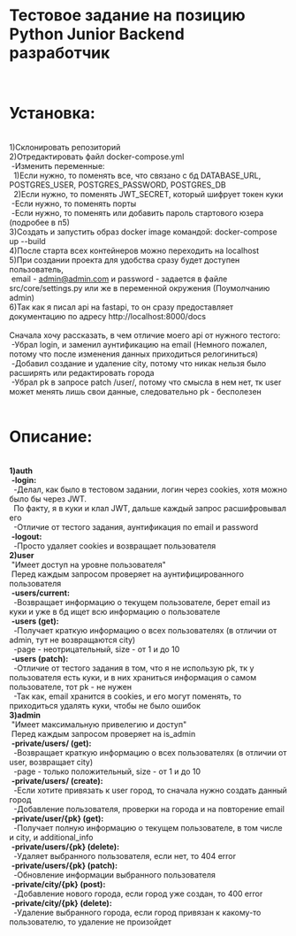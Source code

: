 <h1>Тестовое задание на позицию Python Junior Backend разработчик</h1>


<br><h1>Установка:</h1>
<br>1)Склонировать репозиторий
<br>2)Отредактировать файл docker-compose.yml
  <br>&nbsp;-Изменить переменные:
    <br>&nbsp;&nbsp;1)Если нужно, то поменять все, что связано с бд DATABASE_URL, POSTGRES_USER, POSTGRES_PASSWORD, POSTGRES_DB
    <br>&nbsp;&nbsp;2)Если нужно, то поменять JWT_SECRET, который шифрует токен куки
  <br>&nbsp;-Если нужно, то поменять порты</pre>
  <br>&nbsp;-Ecли нужно, то поменять или добавить пароль стартового юзера (подробее в п5)</pre>
<br>3)Cоздать и запустить образ docker image командой: docker-compose up --build
<br>4)После старта всех контейнеров можно переходить на localhost
<br>5)При создании проекта для удобства сразу будет доступен пользователь, 
<br>&nbsp;email - admin@admin.com и password - задается в файле src/core/settings.py или же в переменной окружения (Поумолчанию admin)
<br>6)Так как я писал api на fastapi, то он сразу предоставляет документацию по адресу http://localhost:8000/docs
<br>
<br>Сначала хочу рассказать, в чем отличие моего api от нужного тестого:
<br>&nbsp;-Убрал login, и заменил аунтификацию на email (Немного пожалел, потому что после изменения данных приходиться релогиниться)
<br>&nbsp;-Добавил создание и удаление сity, потому что никак нельзя было расширять или редактировать города
<br>&nbsp;-Убрал pk в запросе patch /user/, потому что смысла в нем нет, тк user может менять лишь свои данные, следовательно pk - бесполезен
<br>
<br><h1>Описание:</h1>
<br><b>1)auth</b>
<br>&nbsp;<b>-login:</b>
<br>&nbsp;&nbsp;-Делал, как было в тестовом задании, логин через cookies, хотя можно было бы через JWT.
<br>&nbsp;&nbsp;По факту, я в куки и клал JWT, дальше каждый запрос расшифровывал его
<br>&nbsp;&nbsp;-Отличие от тестого задания, аунтификация по email и password
<br>&nbsp;<b>-logout:</b>
<br>&nbsp;&nbsp;-Просто удаляет cookies и возвращает пользователя
<br><b>2)user</b>
<br>&nbsp;"Имеет доступ на уровне пользователя"
<br>&nbsp;Перед каждым запросом проверяет на аунтифицированного пользователя
<br>&nbsp;<b>-users/current:</b>
<br>&nbsp;&nbsp;-Возвращает информацию о текущем пользователе, берет email из куки и уже в бд ищет всю информацию о пользователе
<br>&nbsp;<b>-users (get):</b>
<br>&nbsp;&nbsp;-Получает краткую информацию о всех пользователях (в отличии от admin, тут не возвращаются city)
<br>&nbsp;&nbsp;-page - неотрицательный, size - от 1 и до 10 
<br>&nbsp;<b>-users (patch):</b>
<br>&nbsp;&nbsp;-Отличие от тестого задания в том, что я не использую pk, тк у пользователя есть куки, и в них храниться информация о самом пользователе, тот pk - не нужен
<br>&nbsp;&nbsp;-Так как, email хранится в cookies, и его могут поменять, то приходиться удалять куки, чтобы не было ошибок
<br><b>3)admin</b>
<br>&nbsp;"Имеет максимальную привелегию и доступ"
<br>&nbsp;Перед каждым запросом проверяет на is_admin
<br>&nbsp;<b>-private/users/ (get):</b>
<br>&nbsp;&nbsp;-Возвращает краткую информацию о всех пользователях (в отличии от user, возвращает city)
<br>&nbsp;&nbsp;-page - только положительный, size - от 1 и до 10 
<br>&nbsp;<b>-private/users/ (create):</b>
<br>&nbsp;&nbsp;-Если хотите привязать к user город, то сначала нужно создать данный город
<br>&nbsp;&nbsp;-Добавление пользователя, проверки на города и на повторение email
<br>&nbsp;<b>-private/user/{pk} (get):</b>
<br>&nbsp;&nbsp;-Получает полную информацию о текущем пользователе, в том числе и city, и additional_info
<br>&nbsp;<b>-private/users/{pk} (delete):</b>
<br>&nbsp;&nbsp;-Удаляет выбранного пользователя, если нет, то 404 error
<br>&nbsp;<b>-private/users/{pk} (patch):</b>
<br>&nbsp;&nbsp;-Обновление информации выбранного пользователя
<br>&nbsp;<b>-private/city/{pk} (post):</b>
<br>&nbsp;&nbsp;-Добавление нового города, если город уже создан, то 400 error
<br>&nbsp;<b>-private/city/{pk} (delete):</b>
<br>&nbsp;&nbsp;-Удаление выбранного города, если город привязан к какому-то пользователю, то удаление не произойдет
  

